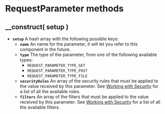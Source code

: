 # RequestParameter methods

## \_\_construct\( setup \) <a id="__construct"></a>

* **`setup`** A hash array with the following possible keys:
  * **`name`** An name for the parameter, it will let you refer to this component in the future.
  * **`type`** The type of the parameter, from one of the following available types:
    * `REQUEST_PARAMETER_TYPE_GET`
    * `REQUEST_PARAMETER_TYPE_POST`
    * `REQUEST_PARAMETER_TYPE_FILE`
  * **`securityRules`** An array of the security rules that must be applied to the value received by this parameter. See [Working with Security]() for a list of all the available rules.
  * **`filters`** An array of the filters that must be applied to the value received by this parameter. See [Working with Security]() for a list of all the available filters.

